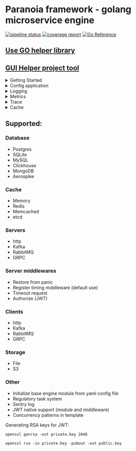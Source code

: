 # Paranoia framework - golang microservice engine

[![pipeline status](https://gitlab.com/devpro_studio/Paranoia/badges/master/pipeline.svg)](https://gitlab.com/devpro_studio/Paranoia/-/commits/master) 
[![coverage report](https://gitlab.com/devpro_studio/Paranoia/badges/master/coverage.svg)](https://gitlab.com/devpro_studio/Paranoia/-/commits/master)
[![Go Reference](https://pkg.go.dev/badge/gitlab.com/devpro_studio/Paranoia)](https://pkg.go.dev/gitlab.com/devpro_studio/Paranoia)

## [Use GO helper library](https://gitlab.com/devpro_studio/go_utils)

## [GUI Helper project tool](https://gitlab.com/devpro_studio/paranoia-gui)


<details>
<summary>Getting Started</summary>

To install in the project, use the command 
```shell
go get gitlab.com/devpro_studio/Paranoia
```

A minimal application includes the initialization of the framework:

```go
s := paranoia.New("minimal paranoia app", "cfg.yaml")
```

The first parameter is the application name, the second is the configuration system, and the third is the logging system. In this example, stub objects are used as the configuration and logging systems.

Next, the framework is populated with modules that will be used in this service, for example, add an in-memory cache at the application level:

```go
s.PushPkg(memory.New("secondary"))
```

In all engine modules, the module name and its type are used, the name must be unique within the type, and it can be used later in the code to get this module. More details about available modules and possible settings are described later in the documentation.

Next, you need to initialize the framework and start it:

```go
err := s.Init()

if (err != nil) {
    panic(err)
    return
}

defer s.Stop()
```

The minimal application is ready.

</details>

<details>
<summary>Config application</summary>

The configuration system is set during the framework initialization and does not change within the project.

The framework natively supports configuration systems:
- Auto configuration from a yaml file - support for user configuration and settings for all built-in framework modules.

# Auto configuration

Allows you to initialize the application depending on the environment, loading occurs from a yaml file.

Two root tags are supported: `engine` for framework configuration and `cfg` for user configuration.

Example configuration file:

```yaml
engine:
  - type: metrics
    name: exporter
    service_name: example_app
    interval: 30s
  - type: cache
    name: primary
    time_clear: 10m

cfg:
  logLevel: WARNING
  key: val
  key_map:
    key1: val1
    key2: val2
    key_slice:
        - val1
        - val2
        - val3
```

The `cfg` block is for user configuration.

The `engine` block must include the module type, its name, and other parameters.

# Getting configuration

To get the user configuration, you need to get an instance of the configuration from the framework:

```go
cfg := app.GetConfig()
```

Common methods:

- `Has(key string) bool` - Check for the presence of a configuration.
- `GetString(key string, def string) string` - Get as a string.
- `GetBool(key string, def bool) bool` - Get as a boolean value with conversion.
- `GetInt(key string, def int) int` - Get as an integer.
- `GetFloat(key string, def float32) float32` - Get as a float.

Functions for getting maps:

- `GetMapString(key string, def map[string]string) map[string]string`
- `GetMapBool(key string, def map[string]bool) map[string]bool`
- `GetMapInt(key string, def map[string]int) map[string]int`
- `GetMapFloat(key string, def map[string]float64) map[string]float64`

Functions for getting slices:

- `GetSliceString(key string, def []string) []string`
- `GetSliceBool(key string, def []bool) []bool`
- `GetSliceInt(key string, def []int) []int`
- `GetSliceFloat(key string, def []float64) []float64`

Getting package configuration data:

- `GetConfigItem(typeName string, name string) map[string]interface{}`

</details>

<details>
<summary>Logging</summary>

The framework supports logging systems:
- Std - Output to standard output
- File - Output logs to a file
- Sentry - Logging to Sentry

# Std

Output logs to the console or other standard output

```shell
go get gitlab.com/devpro_studio/Paranoia/pkg/logger/std-log
```

Configuration:

```yaml
- type: logger
  name: std
  level: INFO
  enable: true
```

```go
app.PushPkg(std_log.New("std"))
```

# File

Output logs to a file with support for automatic file recreation at the beginning of the day. The final file name is appended with the date and the log extension.

```shell
go get gitlab.com/devpro_studio/Paranoia/pkg/logger/file-log
```

Configuration:

```yaml
- type: logger
  name: file
  level: INFO
  filename: app
  enable: true
```

```go
app.PushPkg(file_log.New("file"))
```

# Sentry

```shell
go get gitlab.com/devpro_studio/Paranoia/pkg/logger/sentry-log
```

```yaml
- type: logger
  name: sentry
  level: INFO
  sentry_url: http://sentry:9000
  app_env: dev
  sample_rate: 1.0
  trace_sample_rate: 0.1
  enable: true
```

```go
app.PushPkg(sentry_log.New("sentry"))
```

Only logs of levels other than DEBUG are written to Sentry. Through the context, it is possible to pass `span` of type `*sentry.Span`, and `tags` of type `map[string]string`.

# Cascading module nesting is possible.

For example, output to both file and console simultaneously:

```go
app.PushPkg(std_log.New("std")).
    PushPkg(file_log.New("file"))
```

</details>

<details>
<summary>Metrics</summary>

Metrics are used to monitor the operation of the application and its components.

The framework includes metric counters, to access them you need to initialize metric export, supported exporters:
- Std - output to standard output
- Prometheus - get metrics in this format via http
- OTLP - send metrics in OTLP format (http or grpc)

## Std

```yaml
- type: metrics
  name: app
  service_name: example application
  interval: 60s
```

```go
app.SetMetrics(telemetry.NewMetricStd("app"))
```

Or use name in config is "std" for auto config from framework and no use SetMetrics

## Prometheus

Get metrics in prometheus format via http.

```yaml
- type: metrics
  name: app
  service_name: example application
  port: 8090
```

```go
app.SetMetrics(telemetry.NewPrometheusMetrics("app"))
```

Or use name in config is "prometheus" for auto config from framework and no use SetMetrics

In this case, the metrics will be available at http://127.0.0.1:8090

## OTLP

Available exporters HTTP and GRPC

```yaml
- type: metrics
  name: app
  service_name: example application
  interval: 60s
```

```go
app.SetMetrics(telemetry.NewMetricOtlpHttp("app"))
```

Or

```go
app.SetMetrics(telemetry.NewMetricOtlpGrpc("app"))
```

Or use name in config is "oltp_grpc"\"oltp_http" for auto config from framework and no use SetMetrics

## Base metrics

The framework already includes metric counters in most of the main modules, different modules within the same package have the same semantics.

All metrics have the format **{Module Type}**.**{Module Name}**.**{Metric Name}**

## Caching systems:

- **.countRead** - constantly increasing operation counter
- **.countWrite** - constantly increasing operation counter
- **.timeRead** - request time histogram
- **.timeWrite** - request time histogram

## Databases:

- **.count** - constantly increasing operation counter
- **.time** - request time histogram

## Server area:

- **.count** - constantly increasing operation counter
- **.count_error** - constantly increasing error counter
- **.time** - request time histogram

## Clients:

- **.count** - constantly increasing operation counter
- **.time** - request time histogram
- **.retry** - retry count histogram

</details>

<details>
<summary>Trace</summary>

The framework includes request and program execution traces. To access them, you need to initialize the export. Supported exporters:
- Std - output to standard output
- Zipkin
- Sentry
- OLTP

## Std

```yaml
- type: trace
  name: app
  service_name: example app
  interval: 60s
```

```go
app.SetTrace(telemetry.NewTraceStd("app"))
```

Or use name in config is "std" for auto config from framework and no use SetTrace

## Zipkin

```yaml
- type: trace
  name: app
  service_name: example app
  url: http://localhost
```

```go
app.SetTrace(telemetry.NewTraceZipkin("app"))
```

Or use name in config is "zipkin" for auto config from framework and no use SetTrace

## Sentry

```yaml
- type: trace
  name: app
  service_name: example app
```

```go
app.SetTrace(telemetry.NewTraceSentry("app"))
```

Or use name in config is "sentry" for auto config from framework and no use SetTrace

* To use Sentry tracing, you need to use Sentry logging *


## OTLP

Available exporters HTTP and GRPC

```yaml
- type: trace
  name: app
  service_name: example app
```


```go
app.SetTrace(telemetry.NewTraceOtlpHttp("app"))
```

or

```go
app.SetTrace(telemetry.NewTraceOtlpGrpc("app"))
```

Or use name in config is "oltp_grpc"\"oltp_http" for auto config from framework and no use SetTrace

</details>

<details>
<summary>Cache</summary>

<details>
<summary>ETCD</summary>

## Usage

```shell
go get gitlab.com/devpro_studio/Paranoia/pkg/cache/etcd
```

```yaml
- type: cache
  name: primary
  hosts: "localhost:2379"
  username: 
  password:
  key_prefix:
```

```go
app.PushPkg(etcd.New("primary")
```

Next, you can get the cache in the necessary places:

```go
cache := app.GetPkg(interfaces.PkgCache, "primary").(etcd.IEtcd)
```

## Features

etcd cannot work with maps and increments, for all functions working with maps, JSON decoding and data conversion are used.
Key renewal is only possible with the old ttl.
Only the string type is possible as a value.

In the database, data is stored and returned as a byte slice, except for getting a map, where JSON decoding is used with conversion to default types for this operation.

</details>

<details>
<summary>Memcached</summary>

```shell
go get gitlab.com/devpro_studio/Paranoia/pkg/cache/memcached
```

```yaml
- type: cache
  name: primary
  hosts: "localhost:11211"
  timeout: 3s
  key_prefix:
```

```go
app.PushPkg(memcached.New("primary"))
```

Next, you can get the cache in the necessary places:

```go
cache := app.GetPkg(interfaces.PkgCache, "primary").(memcached.IMemcached)
```

## Features

Memcached does not work with maps, for all functions working with maps, JSON decoding is used.

In the database, data is stored and returned as a byte slice, except for getting a map, where JSON decoding is used with type conversion by default for this operation.

Decrement is not supported as the first operation if the key is missing, except for nested maps.

</details>

<details>
<summary>Memory</summary>

Used for fast application-level caching. Supports all basic cache operations including timeouts and map operations.

## Usage

```shell
go get gitlab.com/devpro_studio/Paranoia/pkg/cache/memory
```

```yaml
- type: cache
  name: secondary
  time_clear: 10m
  shard_count: 10
  enable_storage: true
  storage_file: cache.back
```

```go
app.PushPkg(memory.New("secondary"))
```

The clear time sets the garbage collector pass time.
The number of shards allows you to separate locks and speed up cache operation.

Next, you can get the cache in the necessary places:

```go
cache := app.GetPkg(interfaces.PkgCache, "primary").(memory.IMemory)
```

## Features

Stores and returns data in any format, the format type does not change during storage.

</details>

<details>
<summary>Redis</summary>

## Usage

```shell
go get gitlab.com/devpro_studio/Paranoia/pkg/cache/redis
```

```yaml
- type: cache
  name: primary
  hosts: "localhost:6379"
  use_cluster: false
  db_num: 1
  timeout: 3s
  username: 
  password:
  key_prefix:
```

```go
app.PushPkg(redis.New("primary"))
```

Next, you can get the cache in the necessary places:

```go
cache := app.GetPkg(interfaces.PkgCache, "primary").(redis.IRedis)
```

## Features

In the database, data is stored and returned as strings.

Decrement less than 0 is not supported.

</details>

</details>

## Supported:

### Database

- Postgres
- SQLite
- MySQL
- Clickhouse
- MongoDB
- Aerospike

### Cache

- Memory
- Redis
- Memcached
- etcd

### Servers

- http
- Kafka
- RabbitMQ
- GRPC

### Server middlewares

- Restore from panic
- Register timing middleware (default use)
- Timeout request
- Authorize (JWT)

### Clients

- http
- Kafka
- RabbitMQ
- GRPC

### Storage

- File
- S3

### Other

- Initialize base engine module from yaml config file
- Regulatory task system 
- Sentry log
- JWT native support (module and middleware)
- Concurrency patterns in template

Generating RSA keys for JWT:

`openssl genrsa -out private.key 2048`

`openssl rsa -in private.key -pubout -out public.key`
